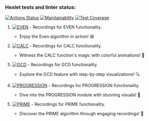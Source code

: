 ### Hexlet tests and linter status:
[![Actions Status](https://github.com/ynb4gang/java-project-61/actions/workflows/hexlet-check.yml/badge.svg)](https://github.com/ynb4gang/java-project-61/actions)
[![Maintainability](https://api.codeclimate.com/v1/badges/cdb474d7904f6beb4fec/maintainability)](https://codeclimate.com/github/ynb4gang/java-project-61/maintainability)
[![Test Coverage](https://api.codeclimate.com/v1/badges/cdb474d7904f6beb4fec/test_coverage)](https://codeclimate.com/github/ynb4gang/java-project-61/test_coverage)

1. [![EVEN](https://asciinema.org/a/619581.svg)](https://asciinema.org/a/619581) - Recordings for EVEN functionality.
   - Enjoy the Even algorithm in action! 😄

2. [![CALC](https://asciinema.org/a/619582.svg)](https://asciinema.org/a/619582) - Recordings for CALC functionality.
   - Witness the CALC function's magic with colorful animations! 🌟

3. [![GCD](https://asciinema.org/a/619584.svg)](https://asciinema.org/a/619584) - Recordings for GCD functionality.
   - Explore the GCD feature with step-by-step visualizations! 🔍

4. [![PROGRESSION](https://asciinema.org/a/619585.svg)](https://asciinema.org/a/619585) - Recordings for PROGRESSION functionality.
   - Dive into the PROGRESSION module with stunning visuals! 🌈

5. [![PRIME](https://asciinema.org/a/619589.svg)](https://asciinema.org/a/619589) - Recordings for PRIME functionality.
   - Discover the PRIME algorithm through engaging recordings! 🚀
